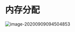 # 内存分配

![image-20200909094504853](C:\Users\ANGLE0\AppData\Roaming\Typora\typora-user-images\image-20200909094504853.png)